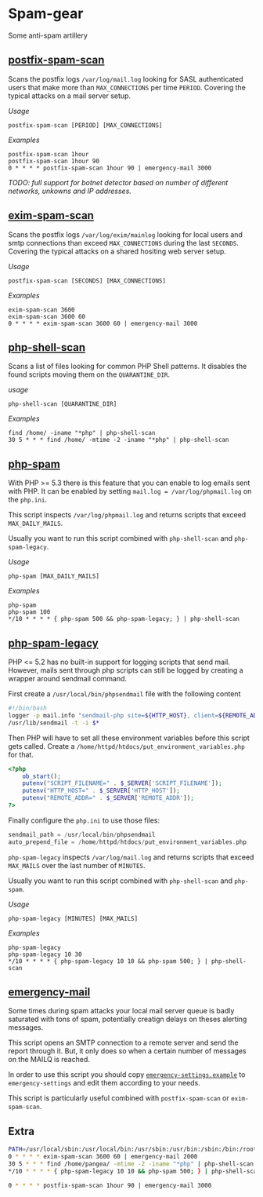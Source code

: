 Spam-gear
=========

Some anti-spam artillery


[postfix-spam-scan](postfix-spam-scan)
--------------------------------------

Scans the postfix logs `/var/log/mail.log` looking for SASL authenticated users that make
more than `MAX_CONNECTIONS` per time `PERIOD`. Covering the typical attacks on a mail server setup.

*Usage*

    postfix-spam-scan [PERIOD] [MAX_CONNECTIONS]

*Examples*

    postfix-spam-scan 1hour
    postfix-spam-scan 1hour 90
    0 * * * * postfix-spam-scan 1hour 90 | emergency-mail 3000

*TODO: full support for botnet detector based on number of different networks, unkowns and IP addresses.*


[exim-spam-scan](exim-spam-scan)
--------------------------------

Scans the postfix logs `/var/log/exim/mainlog` looking for local users and smtp connections
than exceed `MAX_CONNECTIONS` during the last `SECONDS`. Covering the typical attacks on a shared hositing web server setup.

*Usage*

    postfix-spam-scan [SECONDS] [MAX_CONNECTIONS]

*Examples*

    exim-spam-scan 3600
    exim-spam-scan 3600 60
    0 * * * * exim-spam-scan 3600 60 | emergency-mail 3000


[php-shell-scan](php-shell-scan)
--------------------------------
Scans a list of files looking for common PHP Shell patterns. It disables the found scripts
moving them on the `QUARANTINE_DIR`.


*usage*

    php-shell-scan [QUARANTINE_DIR]

*Examples*

    find /home/ -iname "*php" | php-shell-scan
    30 5 * * * find /home/ -mtime -2 -iname "*php" | php-shell-scan


[php-spam](php-spam)
--------------------

With PHP >= 5.3 there is this feature that you can enable to log emails sent with PHP. It can be enabled
by setting `mail.log = /var/log/phpmail.log` on the `php.ini`.

This script inspects `/var/log/phpmail.log` and returns scripts that exceed `MAX_DAILY_MAILS`.

Usually you want to run this script combined with `php-shell-scan` and `php-spam-legacy`.


*Usage*

    php-spam [MAX_DAILY_MAILS]

*Examples*

    php-spam
    php-spam 100
    */10 * * * * { php-spam 500 && php-spam-legacy; } | php-shell-scan



[php-spam-legacy](php-spam-legacy)
----------------------------------

PHP <= 5.2 has no built-in support for logging scripts that send mail. However, mails sent through php scripts can still be logged by creating a wrapper around sendmail command.

First create a `/usr/local/bin/phpsendmail` file with the following content
```bash
#!/bin/bash
logger -p mail.info "sendmail-php site=${HTTP_HOST}, client=${REMOTE_ADDR}, filename=${SCRIPT_FILENAME}, pwd=${PWD}, uid=${UID}, user=$(whoami), args=$*"
/usr/lib/sendmail -t -i $*
```

Then PHP will have to set all these environment variables before this script gets called. Create a `/home/httpd/htdocs/put_environment_variables.php` for that.

```php
<?php
    ob_start();
    putenv("SCRIPT_FILENAME=" . $_SERVER['SCRIPT_FILENAME']);
    putenv("HTTP_HOST=" . $_SERVER['HTTP_HOST']);
    putenv("REMOTE_ADDR=" . $_SERVER['REMOTE_ADDR']);
?>
```

Finally configure the `php.ini` to use those files:

```php
sendmail_path = /usr/local/bin/phpsendmail
auto_prepend_file = /home/httpd/htdocs/put_environment_variables.php
```


`php-spam-legacy` inspects `/var/log/mail.log` and returns scripts that exceed `MAX_MAILS` over the last number of `MINUTES`.

Usually you want to run this script combined with `php-shell-scan` and `php-spam`.


*Usage*

    php-spam-legacy [MINUTES] [MAX_MAILS]

*Examples*

    php-spam-legacy
    php-spam-legacy 10 30
    */10 * * * * { php-spam-legacy 10 10 && php-spam 500; } | php-shell-scan


[emergency-mail](emergency-mail)
--------------------------------

Some times during spam attacks your local mail server queue is badly saturated with tons of spam, potentially creatign delays on theses alerting messages.

This script opens an SMTP connection to a remote server and send the report through it. But, it only does so when a certain number of messages on the MAILQ is reached.

In order to use this script you should copy [`emergency-settings.example`](emergency-settings.example) to `emergency-settings` and edit them according to your needs.

This script is particularly useful combined with `postfix-spam-scan` or `exim-spam-scan`.


Extra
-----

```bash
PATH=/usr/local/sbin:/usr/local/bin:/usr/sbin:/usr/bin:/sbin:/bin:/root/spam-gear
0 * * * * exim-spam-scan 3600 60 | emergency-mail 2000
30 5 * * * find /home/pangea/ -mtime -2 -iname "*php" | php-shell-scan
*/10 * * * * { php-spam-legacy 10 10 && php-spam 500; } | php-shell-scan

0 * * * * postfix-spam-scan 1hour 90 | emergency-mail 3000
```
